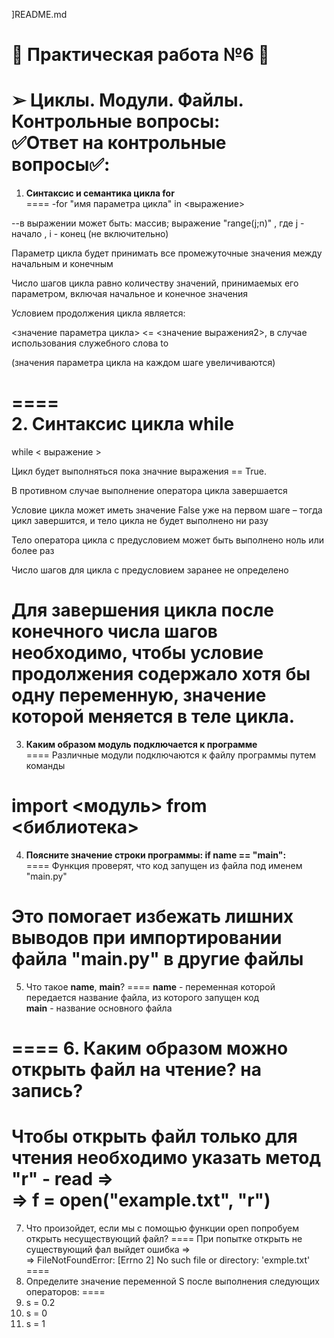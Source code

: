 ]README.md
# 🛑 Практическая работа №6 🛑
  ➢ Циклы. Модули. Файлы.  
__Контрольные вопросы:__  
✅Ответ на контрольные вопросы✅:  
==== 
  
1. __Cинтаксис и семантика цикла for__  
==== 
-for "имя параметра цикла" in <выражение>  
  
--в выражении может быть: массив; выражение "range(j;n)" , где j -  начало , i - конец (не включительно)  
  
Параметр цикла будет принимать все промежуточные значения между начальным и конечным  
  
Число шагов цикла равно количеству значений, принимаемых его параметром, включая начальное и конечное значения  
  
Условием продолжения цикла является:  
  
<значение параметра цикла> <= <значение выражения2>, в случае использования служебного слова to  
  
(значения параметра цикла на каждом шаге увеличиваются)  

====   
2. __Синтаксис цикла while__  
==== 
while  < выражение  >   
  
Цикл будет выполняться пока значние выражения  == True.  
  
В противном случае выполнение оператора цикла завершается  

Условие цикла может иметь значение False уже на первом шаге – тогда цикл завершится, и тело цикла не будет выполнено ни разу
  
Тело оператора цикла с предусловием может быть выполнено ноль или более раз  
  
Число шагов для цикла с предусловием заранее не определено  
  
Для завершения цикла после конечного числа шагов необходимо, чтобы условие продолжения содержало хотя бы одну переменную, значение которой меняется в теле цикла.  
====  
3. __Каким образом модуль подключается к программе__  
==== 
Различные модули подключаются к файлу программы путем команды  
  
import <модуль> from <библиотека>  
==== 

4. __Поясните значение строки программы: if __name__ == "__main__":__  
==== 
Функция проверят, что код запущен из файла под  именем "main.py"  
  
Это помогает избежать лишних выводов при импортировании файла "main.py" в другие файлы  
==== 
  
5. Что такое __name__, __main__? 
==== 
 __name__ - переменная которой передается название файла, из которого запущен код  
  __main__ - название основного файла  
 
==== 
6. Каким образом можно открыть файл на чтение? на запись?
==== 
Чтобы открыть файл только для чтения необходимо указать  метод "r" - read =>  
=> f = open("example.txt", "r")  
====  
  
7. Что произойдет, если мы с помощью функции open попробуем открыть несуществующий файл?
==== 
При попытке открыть не существующий фал выйдет ошибка =>  
=> FileNotFoundError: [Errno 2] No such file or directory: 'exmple.txt'  
==== 
8.   Определите значение переменной S после выполнения следующих операторов: 
==== 
 1. s = 0.2  
 2. s = 0  
 3. s = 1  

